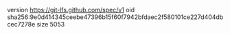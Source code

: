 version https://git-lfs.github.com/spec/v1
oid sha256:9e0d414345ceebe47396b15f60f7942bfdaec2f580101ce227d404dbcec7278e
size 5053
